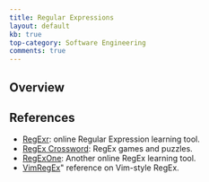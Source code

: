 ```yaml
---
title: Regular Expressions
layout: default
kb: true
top-category: Software Engineering
comments: true
---
```


## Overview

## References

* [RegExr](https://regexr.com/): online Regular Expression learning tool.
* [RegEx Crossword](https://regexcrossword.com/): RegEx games and puzzles.
* [RegExOne](https://regexone.com/): Another online RegEx learning tool.
* [VimRegEx](http://vimregex.com/)" reference on Vim-style RegEx.
